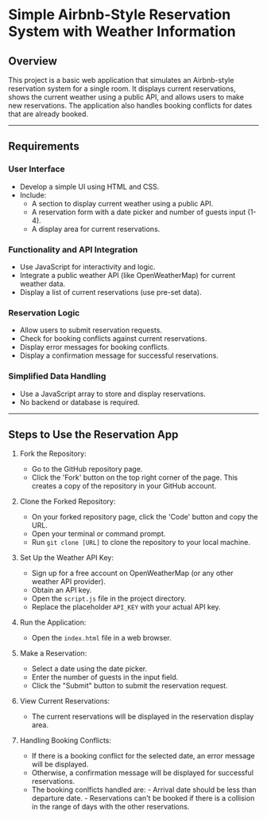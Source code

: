 # Simple Airbnb-Style Reservation System with Weather Information

## Overview
This project is a basic web application that simulates an Airbnb-style reservation system for a single room. It displays current reservations, shows the current weather using a public API, and allows users to make new reservations. The application also handles booking conflicts for dates that are already booked.

---

## Requirements

### User Interface
- Develop a simple UI using HTML and CSS.
- Include:
  - A section to display current weather using a public API.
  - A reservation form with a date picker and number of guests input (1-4).
  - A display area for current reservations.

### Functionality and API Integration
- Use JavaScript for interactivity and logic.
- Integrate a public weather API (like OpenWeatherMap) for current weather data.
- Display a list of current reservations (use pre-set data).

### Reservation Logic
- Allow users to submit reservation requests.
- Check for booking conflicts against current reservations.
- Display error messages for booking conflicts.
- Display a confirmation message for successful reservations.

### Simplified Data Handling
- Use a JavaScript array to store and display reservations.
- No backend or database is required.

---

## Steps to Use the Reservation App

1. Fork the Repository:
    - Go to the GitHub repository page.
    - Click the 'Fork' button on the top right corner of the page. This creates a copy of the repository in your GitHub account.

2. Clone the Forked Repository:
    - On your forked repository page, click the 'Code' button and copy the URL.
    - Open your terminal or command prompt.
    - Run `git clone [URL]` to clone the repository to your local machine.

3. Set Up the Weather API Key:
    - Sign up for a free account on OpenWeatherMap (or any other weather API provider).
    - Obtain an API key.
    - Open the `script.js` file in the project directory.
    - Replace the placeholder `API_KEY` with your actual API key.

4. Run the Application:
    - Open the `index.html` file in a web browser.

5. Make a Reservation:
    - Select a date using the date picker.
    - Enter the number of guests in the input field.
    - Click the "Submit" button to submit the reservation request.

6. View Current Reservations:
    - The current reservations will be displayed in the reservation display area.

7. Handling Booking Conflicts:
    - If there is a booking conflict for the selected date, an error message will be displayed.
    - Otherwise, a confirmation message will be displayed for successful reservations.
    - The booking conlficts handled are: 
            - Arrival date should be less than departure date.
            - Reservations can't be booked if there is a collision in the range of days with the other reservations.
